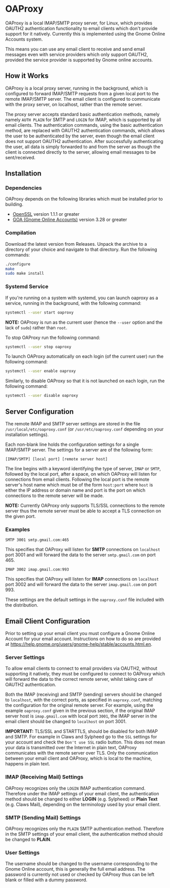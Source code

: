 # OAProxy

OAProxy is a local IMAP/SMTP proxy server, for Linux, which provides
OAUTH2 authentication functionality to email clients which don't
provide support for it natively. Currently this is implemented using
the Gnome Online Accounts system.

This means you can use any email client to receive and send email
messages even with service providers which only support OAUTH2,
provided the service provider is supported by Gnome online accounts.

## How it Works

OAProxy is a local proxy server, running in the background, which is
configured to forward IMAP/SMTP requests from a given local port to
the remote IMAP/SMTP server. The email client is configured to
communicate with the proxy server, on localhost, rather than the
remote server.

The proxy server accepts standard basic authentication methods, namely
namely `AUTH PLAIN` for SMTP and `LOGIN` for IMAP, which is supported
by all email clients. The authentication commands, using the basic
authentication method, are replaced with OAUTH2 authentication
commands, which allows the user to be authenticated by the server,
even though the email client does not support OAUTH2
authentication. After successfully authenticating the user, all data
is simply forwarded to and from the server as though the client is
connected directly to the server, allowing email messages to be
sent/received.

## Installation

### Dependencies

OAProxy depends on the following libraries which must be installed
prior to building.

* [OpenSSL](https://www.openssl.org/) version 1.1.1 or greater
* [GOA (Gnome Online Accounts)](https://wiki.gnome.org/Projects/GnomeOnlineAccounts) version 3.28 or greater

### Compilation

Download the latest version from Releases. Unpack the archive to a
directory of your choice and navigate to that directory. Run the
following commands:

```sh
./configure
make
sudo make install
```

### Systemd Service

If you're running on a system with systemd, you can launch oaproxy as
a service, running in the background, with the following command:

```sh
systemctl --user start oaproxy
```

**NOTE:** OAProxy is run as the current user (hence the `--user`
option and the lack of `sudo`) rather than `root`.

To stop OAProxy run the following command:

```sh
systemctl --user stop oaproxy
```

To launch OAProxy automatically on each login (of the current user)
run the following command:

```sh
systemctl --user enable oaproxy
```

Similarly, to disable OAProxy so that it is not launched on each
login, run the following command:

```sh
systemctl --user disable oaproxy
```

## Server Configuration

The remote IMAP and SMTP server settings are stored in the file
`/usr/local/etc/oaproxy.conf` (or `/usr/etc/oaproxy.conf` depending
on your installation settings).

Each non-blank line holds the configuration settings for a single
IMAP/SMTP server. The settings for a server are of the following form:

    [IMAP/SMTP] [local port] [remote server host]

The line begins with a keyword identifying the type of server, `IMAP`
or `SMTP`, followed by the local port, after a space, on which OAProxy
will listen for connections from email clients. Following the local
port is the remote server's host name which must be of the form
`host:port` where `host` is either the IP address or domain name and
port is the port on which connections to the remote server will be
made.

**NOTE:** Currently OAProxy only supports TLS/SSL connections to the
remote server thus the remote server must be able to accept a TLS
connection on the given port.

### Examples

    SMTP 3001 smtp.gmail.com:465

This specifies that OAProxy will listen for **SMTP** connections on
`localhost` port 3001 and will forward the data to the server
`smtp.gmail.com` on port 465.

    IMAP 3002 imap.gmail.com:993
	
This specifies that OAProxy will listen for **IMAP** connections on
`localhost` port 3002 and will forward the data to the server
`imap.gmail.com` on port 993.

These settings are the default settings in the `oaproxy.conf` file
included with the distribution.


## Email Client Configuration

Prior to setting up your email client you must configure a Gnome
Online Account for your email account. Instructions on how to do so
are provided at
<https://help.gnome.org/users/gnome-help/stable/accounts.html.en>.

### Server Settings

To allow email clients to connect to email providers via OAUTH2,
without supporting it natively, they must be configured to connect to
OAProxy which will forward the data to the correct remote server,
whilst taking care of OAUTH2 authentication.

Both the IMAP (receiving) and SMTP (sending) servers should be changed
to `localhost`, with the correct ports, as specified in
`oaproxy.conf`, matching the configuration for the original remote
server. For example, using the example `oaproxy.conf` given in the
previous section, if the original IMAP server host is `imap.gmail.com`
with local port `3001`, the IMAP server in the email client should be
changed to `localhost` on port 3001.

**IMPORTANT:** TLS/SSL and STARTTLS, should be disabled for both IMAP
and SMTP. For example in Claws and Sylpheed go to the `SSL` settings
for your account and check the `Don't use SSL` radio button. This does
not mean your data is transmitted over the Internet in plain text,
OAProxy communicates with the remote server over TLS. Only the
communication between your email client and OAProxy, which is local to
the machine, happens in plain text.

### IMAP (Receiving Mail) Settings

OAProxy recognizes only the `LOGIN` IMAP authentication
command. Therefore under the IMAP settings of your email client, the
authentication method should be changed to either **LOGIN**
(e.g. Sylpheed) or **Plain Text** (e.g. Claws Mail), depending on the
terminology used by your email client.

### SMTP (Sending Mail) Settings

OAProxy recognizes only the `PLAIN` SMTP authentication
method. Therefore in the SMTP settings of your email client, the
authentication method should be changed to **PLAIN**.

### User Settings

The username should be changed to the username corresponding to the
Gnome Online account, this is generally the full email address. The
password is currently not used or checked by OAProxy thus can be left
blank or filled with a dummy password.
